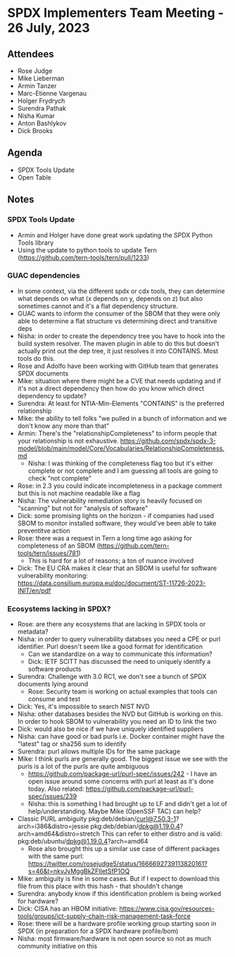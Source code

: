 # SPDX Implementers Team Meeting - 26 July, 2023

## Attendees
* Rose Judge
* Mike Lieberman
* Armin Tanzer
* Marc-Etienne Vargenau
* Holger Frydrych
* Surendra Pathak
* Nisha Kumar
* Anton Bashlykov
* Dick Brooks

## Agenda
* SPDX Tools Update
* Open Table

## Notes
### SPDX Tools Update
* Armin and Holger have done great work updating the SPDX Python Tools library 
* Using the update to python tools to update Tern (https://github.com/tern-tools/tern/pull/1233)

### GUAC dependencies
* In some context, via the different spdx or cdx tools, they can determine what depends on what (x depends on y, depends on z) but also sometimes cannot and it's a flat dependency structure. 
* GUAC wants to inform the consumer of the SBOM that they were only able to determine a flat structure vs determining direct and transitive deps
* Nisha: in order to create the dependency tree you have to hook into the build system resolver. The maven plugin in able to do this but doesn't actually print out the dep tree, it just resolves it into CONTAINS. Most tools do this.
* Rose and Adolfo have been working with GitHub team that generates SPDX documents
* Mike: situation where there might be a CVE that needs updating and if it's not a direct dependency then how do you know which direct dependency to update?
* Surendra: At least for NTIA-Min-Elements "CONTAINS" is the preferred relationship 
* Mike: the ability to tell folks "we pulled in a bunch of information and we don't know any more than that"
* Armin: There's the "relationshipCompleteness" to inform people that your relationship is not exhaustive. https://github.com/spdx/spdx-3-model/blob/main/model/Core/Vocabularies/RelationshipCompleteness.md
  * Nisha: I was thinking of the completeness flag too but it's either complete or not complete and I am guessing all tools are going to check "not complete" 
* Rose: in 2.3 you could indicate incompleteness in a package comment but this is not machine readable like a flag
* Nisha: The vulnerability remediation story is heavily focused on "scanning" but not for "analysis of software" 
* Dick: some promising lights on the horizon - if companies had used SBOM to monitor installed software, they would've been able to take preventitve action
* Rose: there was a request in Tern a long time ago asking for completeness of an SBOM (https://github.com/tern-tools/tern/issues/781)
  * This is hard for a lot of reasons; a ton of nuance involved
* Dick: The EU CRA makes it clear that an SBOM is useful for software vulnerability monitoring: https://data.consilium.europa.eu/doc/document/ST-11726-2023-INIT/en/pdf 

### Ecosystems lacking in SPDX?
* Rose: are there any ecosystems that are lacking in SPDX tools or metadata?
* Nisha: in order to query vulnerability databses you need a CPE or purl identifier. Purl doesn't seem like a good format for identification
  * Can we standardize on a way to communicate this information?
  * Dick: IETF SCITT has discussed the need to uniquely identify a software products
* Surendra: Challenge with 3.0 RC1, we don't see a bunch of SPDX documents lying around 
  * Rose: Security team is working on actual examples that tools can consume and test
* Dick: Yes, it's impossible to search NIST NVD
* Nisha: other databases besides the NVD but GitHub is working on this. In order to hook SBOM to vulnerability you need an ID to link the two
* Dick: would also be nice if we have uniquely identified suppliers
* Nisha: can have good or bad purls i.e. Docker container might have the "latest" tag or sha256 sum to identify
* Surendra: purl allows multiple IDs for the same package
* Mike: I think purls are generally good. The biggest issue we see with the purls is a lot of the purls are quite ambiguous
  * https://github.com/package-url/purl-spec/issues/242 - I have an open issue around some concerns with purl at least as it's done today. Also related: https://github.com/package-url/purl-spec/issues/239
  * Nisha: this is something I had brought up to LF and didn't get a lot of help/understanding. Maybe Mike (OpenSSF TAC) can help?
* Classic PURL ambiguity  pkg:deb/debian/curl@7.50.3-1?arch=i386&distro=jessie pkg:deb/debian/dpkg@1.19.0.4?arch=amd64&distro=stretch  This can refer to either distro and is valid: pkg:deb/ubuntu/dpkg@1.19.0.4?arch=amd64
  * Rose also brought this up a similar use case of different packages with the same purl: https://twitter.com/rosejudge5/status/1666692739113820161?s=46&t=nkvJyMggBkZFIIetSfP1OQ
* Mike: ambiguity is fine in some cases. But if I expect to download this file from this place with this hash - that shouldn't change
* Surendra: anybody know if this identification problem is being worked for hardware?
* Dick: CISA has an HBOM initiative: https://www.cisa.gov/resources-tools/groups/ict-supply-chain-risk-management-task-force 
* Rose: there will be a hardware profile working group starting soon in SPDX (in preparation for a SPDX hardware profile/bom)
* Nisha: most firmware/hardware is not open source so not as much community initiative on this
